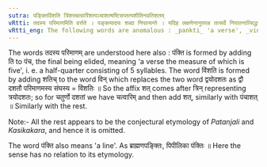 ```yaml
---
sutra: पङ्क्तिविंशति त्रिंशच्चत्वारिंशत्पञ्चाशत्षष्टिसप्तत्यशीतिनवतिशतम्
vRtti: तदस्य परिमाणमिति वर्त्तते । पङ्क्त्यादयः शब्दा निपात्यन्ते । यदिह लक्षणेनानुपपन्न तत्सर्वे निपातनात्सिद्धम् ॥
vRtti_eng: The following words are anomalous : _pankti_ 'a verse', _vinsati_ 'twenty', _trinsat_ 'thirty', _chatvarinsat_ 'forty', _panchasat_ 'fifty', _shashthi_ 'sixty', _saptati_ 'seventy', _asiti_ 'eighty', _navati_ 'ninty', and _sata_ 'a hundred'.
---
```

The words तदस्य परिमाणम् are understood here also : पंक्ति is formed by adding ति to पंच, the final being elided, meaning 'a verse the measure of which is five', i. e. a half-quarter consisting of 5 syllables. The word विंशति is formed by adding शतिच् to the word विन् which replaces the two word द्वयोदशतः as द्वौ दशतौ परिमाणमस्य संघस्य = विंशतिः ॥ So the affix शत् comes after त्रिन् representing त्रयोदशतः; so for चतुर्णो दशतां we have चत्वारिम् and then add शत्, similarly with पंचाशत् ॥ Similarly with the rest.

Note:- All the rest appears to be the conjectural etymology of _Patanjali_ and _Kasikakara_, and hence it is omitted.

The word पंक्ति also means 'a line'. As ब्राह्मणपङ्क्तिः, पिपीलिका पंक्तिः ॥ Here the sense has no relation to its etymology.
